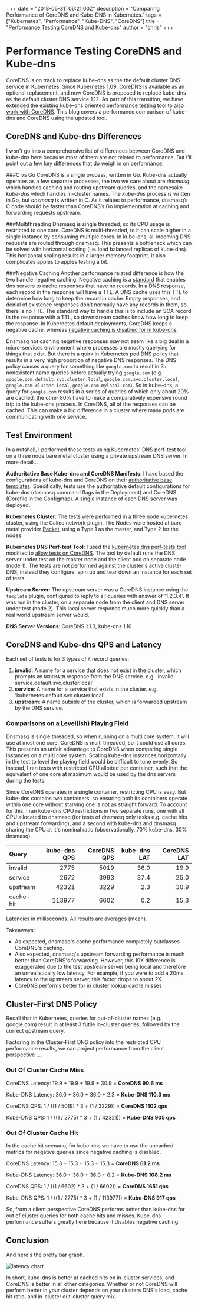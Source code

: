 +++
date = "2018-05-31T06:21:00Z"
description = "Comparing Performance of CoreDNS and Kube-DNS in Kubernetes."
tags = ["Kubernetes", "Performance", "Kube-DNS", "CoreDNS"]
title = "Performance Testing CoreDNS and Kube-dns"
author = "chris"
+++

# Performance Testing CoreDNS and Kube-dns

CoreDNS is on track to replace kube-dns as the the default cluster DNS service in Kubernetes.  Since Kubernetes 1.09, CoreDNS is available as an optional replacement, and now CoreDNS is proposed to replace kube-dns as the default cluster DNS service 1.12. As part of this transition, we have extended the existing kube-dns oriented [performance testing tool](https://github.com/kubernetes/perf-tests/tree/master/dns) to also [work with CoreDNS](https://github.com/kubernetes/perf-tests/pull/114).  This blog covers a performance comparison of kube-dns and CoreDNS using the updated tool.


## CoreDNS and Kube-dns Differences

I won't go into a comprehensive list of differences between CoreDNS and kube-dns here because most of them are not related to performance. But I’ll point out a few key differences that do weigh in on performance.

###C vs Go
CoreDNS is a single process, written in Go. Kube-dns actually operates as a few separate processes, the two we care about are *dnsmasq* which handles caching and routing upstream queries, and the namesake *kube-dns* which handles in-cluster names.  The *kube-dns* process is written in Go, but *dnsmasq* is written in C.  As it relates to performance, dnsmasq’s C code should be faster than CoreDNS’s Go implementation at caching and forwarding requests upstream. 

###Multithreading
Dnsmasq is single threaded, so its CPU usage is restricted to one core. CoreDNS is multi-threaded, to it can scale higher in a single instance by consuming multiple cores.  In kube-dns, all incoming DNS requests are routed through dnsmasq.  This presents a bottleneck which can be solved with horizontal scaling (i.e. load balanced replicas of kube-dns).  This horizontal scaling results in a larger memory footprint. It also complicates apples to apples testing a bit.

###Negative Caching
Another performance related difference is how the two handle negative caching. Negative caching is a [standard](https://tools.ietf.org/html/rfc2308) that enables dns servers to cache responses that have no records.  In a DNS response, each record in the response will have a TTL.  A DNS cache uses this TTL to determine how long to keep the record in cache.  Empty responses, and denial of existence responses don’t normally have any records in them, so there is no TTL.  The standard way to handle this is to include an SOA record in the response with a TTL, so downstream caches know how long to keep the response.  In Kubernetes default deployments, CoreDNS keeps a negative cache, whereas [negative caching is disabled for in kube-dns](https://github.com/kubernetes/dns/issues/121).

Dnsmasq not caching negative responses may not seem like a big deal in a micro-services environment where processes are mostly querying for things that exist. But there is a quirk in Kubernetes pod DNS policy that results in a very high proportion of negative DNS responses.  The DNS policy causes a query for something like `google.com` to result in 3+ nonexistent name queries before actually trying `google.com` (e.g. `google.com.default.svc.cluster.local`, `google.com.svc.cluster.local`, `google.com.cluster.local`, `google.com.mylocal.com`). So in kube-dns, a query for `google.com` results in a series of queries of which only about 20% are cached, the other 80% have to make a comparatively expensive round trip to the kube-dns process.  In CoreDNS, all of the responses can be cached.  This can make a big difference in a cluster where many pods are communicating with one service.

## Test Environment

In a nutshell, I performed these tests using Kubernetes' DNS perf-test tool on a three node bare metal cluster using a private upstream DNS server. In more detail...

**Authoritative Base Kube-dns and CoreDNS Manifests**:  I have based the configurations of kube-dns and CoreDNS on their [authoritative base templates](https://github.com/kubernetes/kubernetes/tree/master/cluster/addons/dns).  Specifically, tests use the authoritative default configurations for kube-dns (dnsmasq command flags in the Deployment) and CoreDNS (Corefile in the Configmap). A single instance of each DNS server was deployed.

**Kubernetes Cluster**: The tests were performed in a three node kubernetes cluster, using the Calico network plugin.  The Nodes were hosted at bare metal provider [Packet](https://www.packet.net), using a Type 1 as the master, and Type 2 for the nodes.

**Kubernetes DNS Perf-test Tool**: I used the [kubernetes dns perf-tests tool](https://github.com/kubernetes/perf-tests/tree/master/dns) modified to [allow tests on CoreDNS](https://github.com/kubernetes/perf-tests/pull/114).  The tool by default runs the DNS server under test on the master node and the client pod on separate node (node 1).  The tests are not performed against the cluster's active cluster DNS, instead they configure, spin up and tear down an instance for each set of tests.

**Upstream Server**: The upstream server was a CoreDNS instance using the `template` plugin, configured to reply to all queries with answer of '1.2.3.4'.  It was run in the cluster, on a separate node from the client and DNS server under test (node 2).  This local server responds much more quickly than a real world upstream server would.

**DNS Server Versions**: CoreDNS 1.1.3, kube-dns 1.10


## CoreDNS and Kube-dns QPS and Latency

Each set of tests is for 3 types of `A` record queries:

1. **invalid**: A name for a service that does not exist in the cluster, which prompts an `NXDOMAIN` response from the DNS service. e.g. 'invalid-service.default.svc.cluster.local'
2. **service**: A name for a service that exists in the cluster. e.g. 'kubernetes.default.svc.cluster.local'
3. **upstream**: A name outside of the cluster, which is forwarded upstream by the DNS service.


### Comparisons on a Level(ish) Playing Field

Dnsmasq is single threaded, so when running on a multi core system, it will use at most one core. CoreDNS is multi threaded, so it could use all cores.  This presents an unfair advantage to CoreDNS when comparing single instances on a multi core system.  Scaling kube-dns instances horizontally in the test to level the playing field would be difficult to tune evenly.  So instead, I ran tests with restricted CPU allotted per container, such that the equivalent of one core at maximum would be used by the dns servers during the tests. 

Since CoreDNS operates in a single container, restricting CPU is easy.  But kube-dns contains two containers, so ensuring both its containers operate within one core without starving one is not as straight forward.  To account for this, I ran kube-dns CPU restrictions in two separate runs, one with all CPU allocated to dnsmasq (for tests of dnsmasq only tasks e.g. cache hits and upstream forwarding), and a second with kube-dns and dnsmasq sharing the CPU at it's nominal ratio (observationally, 70% kube-dns, 30% dnsmasq).

| Query     | kube-dns QPS | CoreDNS QPS | kube-dns LAT | CoreDNS LAT |
| :---      |     ---:     |      ---:   |     ---:     |      ---:   |
| invalid   |     2775     |      5019   |     36.0     |      19.9   |
| service   |     2672     |      3993   |     37.4     |      25.0   |
| upstream  |    42321     |      3229   |      2.3     |      30.9   |
| cache-hit |   113977     |      6602   |      0.2     |      15.3   |

Latencies in milliseconds.  All results are averages (mean).

Takeaways:

* As expected, dnsmasq's cache performance completely outclasses CoreDNS's caching.
* Also expected, dnsmasq's upstream forwarding performance is much better than CoreDNS's forwarding.  However, this 10X difference is exaggerated due to the test upstream server being local and therefore an unrealistically low latency. For example, if you were to add a 20ms latency to the upstream server, this factor drops to about 2X.
* CoreDNS performs better for in cluster lookup cache misses


## Cluster-First DNS Policy

Recall that in Kubernetes, queries for out-of-cluster names (e.g. google.com) result in at least 3 futile in-cluster queries, followed by the correct upstream query.

Factoring in the Cluster-First DNS policy into the restricted CPU performance results, we can project performance from the client perspective ...

### Out Of Cluster Cache Miss

CoreDNS Latency: 19.9 + 19.9 + 19.9 + 30.9 =  **CoreDNS 90.6 ms**

Kube-DNS Latency: 36.0 + 36.0 + 36.0 +  2.3 = **Kube-DNS 110.3 ms**

CoreDNS QPS: 1 / ((1 / 5019) * 3 + (1 / 3229)) = **CoreDNS 1102 qps**

Kube-DNS QPS: 1 / ((1 / 2775) * 3 + (1 / 42321)) = **Kube-DNS 905 qps**

### Out Of Cluster Cache Hit

In the cache hit scenario, for kube-dns we have to use the uncached metrics for negative queries since negative caching is disabled.

CoreDNS Latency: 15.3 + 15.3 + 15.3 + 15.3 =  **CoreDNS 61.2 ms**

Kube-DNS Latency: 36.0 + 36.0 + 36.0 +  0.2 = **Kube-DNS 108.2 ms**

CoreDNS QPS: 1 / ((1 / 6602) * 3 + (1 / 6602)) = **CoreDNS 1651 qps**

Kube-DNS QPS: 1 / ((1 / 2775) * 3 + (1 / 113977)) = **Kube-DNS 917 qps**


So, from a client perspective CoreDNS performs better than kube-dns for out of cluster queries for both cache hits and misses.  Kube-dns performance suffers greatly here because it disables negative caching.

## Conclusion

And here's the pretty bar graph.

![latency chart](kubednsvcorednslatency.png)

In short, kube-dns is better at cached hits on in-cluster services, and CoreDNS is better in all other categories.  Whether or not CoreDNS will perform better in your cluster depends on your clusters DNS's load, cache hit ratio, and in-cluster out-cluster query mix.


